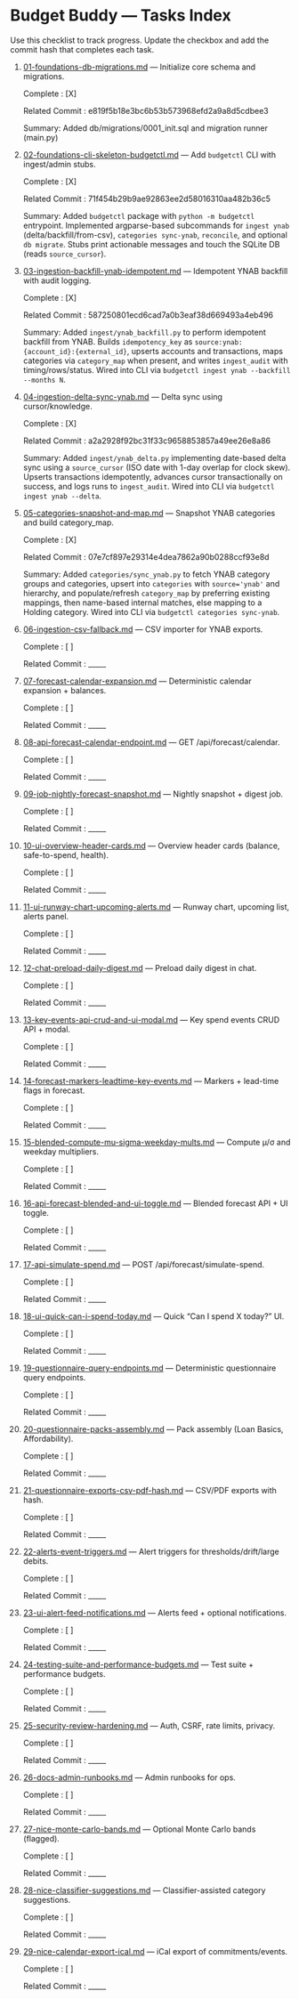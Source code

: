 # Budget Buddy — Tasks Index

Use this checklist to track progress. Update the checkbox and add the commit hash that completes each task.

1. [01-foundations-db-migrations.md](01-foundations-db-migrations.md) — Initialize core schema and migrations.
   
   Complete : [X]
   
   Related Commit : e819f5b18e3bc6b53b573968efd2a9a8d5cdbee3
   
   Summary: Added db/migrations/0001_init.sql and migration runner (main.py)

2. [02-foundations-cli-skeleton-budgetctl.md](02-foundations-cli-skeleton-budgetctl.md) — Add `budgetctl` CLI with ingest/admin stubs.
   
   Complete : [X]
   
   Related Commit : 71f454b29b9ae92863ee2d58016310aa482b36c5
   
   Summary: Added `budgetctl` package with `python -m budgetctl` entrypoint. Implemented argparse-based subcommands for `ingest ynab` (delta/backfill/from-csv), `categories sync-ynab`, `reconcile`, and optional `db migrate`. Stubs print actionable messages and touch the SQLite DB (reads `source_cursor`).

3. [03-ingestion-backfill-ynab-idempotent.md](03-ingestion-backfill-ynab-idempotent.md) — Idempotent YNAB backfill with audit logging.
   
   Complete : [X]
   
   Related Commit : 587250801ecd6cad7a0b3eaf38d669493a4eb496
   
   Summary: Added `ingest/ynab_backfill.py` to perform idempotent backfill from YNAB. Builds `idempotency_key` as `source:ynab:{account_id}:{external_id}`, upserts accounts and transactions, maps categories via `category_map` when present, and writes `ingest_audit` with timing/rows/status. Wired into CLI via `budgetctl ingest ynab --backfill --months N`.

4. [04-ingestion-delta-sync-ynab.md](04-ingestion-delta-sync-ynab.md) — Delta sync using cursor/knowledge.
   
   Complete : [X]
   
   Related Commit : a2a2928f92bc31f33c9658853857a49ee26e8a86
   
   Summary: Added `ingest/ynab_delta.py` implementing date-based delta sync using a `source_cursor` (ISO date with 1-day overlap for clock skew). Upserts transactions idempotently, advances cursor transactionally on success, and logs runs to `ingest_audit`. Wired into CLI via `budgetctl ingest ynab --delta`.

5. [05-categories-snapshot-and-map.md](05-categories-snapshot-and-map.md) — Snapshot YNAB categories and build category_map.
  
   Complete : [X]
  
   Related Commit : 07e7cf897e29314e4dea7862a90b0288ccf93e8d
   
   Summary: Added `categories/sync_ynab.py` to fetch YNAB category groups and categories, upsert into `categories` with `source='ynab'` and hierarchy, and populate/refresh `category_map` by preferring existing mappings, then name-based internal matches, else mapping to a Holding category. Wired into CLI via `budgetctl categories sync-ynab`.

6. [06-ingestion-csv-fallback.md](06-ingestion-csv-fallback.md) — CSV importer for YNAB exports.
   
   Complete : [ ]
   
   Related Commit : _____

7. [07-forecast-calendar-expansion.md](07-forecast-calendar-expansion.md) — Deterministic calendar expansion + balances.
   
   Complete : [ ]
   
   Related Commit : _____

8. [08-api-forecast-calendar-endpoint.md](08-api-forecast-calendar-endpoint.md) — GET /api/forecast/calendar.
   
   Complete : [ ]
   
   Related Commit : _____

9. [09-job-nightly-forecast-snapshot.md](09-job-nightly-forecast-snapshot.md) — Nightly snapshot + digest job.
   
   Complete : [ ]
   
   Related Commit : _____

10. [10-ui-overview-header-cards.md](10-ui-overview-header-cards.md) — Overview header cards (balance, safe-to-spend, health).
    
    Complete : [ ]
    
    Related Commit : _____

11. [11-ui-runway-chart-upcoming-alerts.md](11-ui-runway-chart-upcoming-alerts.md) — Runway chart, upcoming list, alerts panel.
    
    Complete : [ ]
    
    Related Commit : _____

12. [12-chat-preload-daily-digest.md](12-chat-preload-daily-digest.md) — Preload daily digest in chat.
    
    Complete : [ ]
    
    Related Commit : _____

13. [13-key-events-api-crud-and-ui-modal.md](13-key-events-api-crud-and-ui-modal.md) — Key spend events CRUD API + modal.
    
    Complete : [ ]
    
    Related Commit : _____

14. [14-forecast-markers-leadtime-key-events.md](14-forecast-markers-leadtime-key-events.md) — Markers + lead-time flags in forecast.
    
    Complete : [ ]
    
    Related Commit : _____

15. [15-blended-compute-mu-sigma-weekday-mults.md](15-blended-compute-mu-sigma-weekday-mults.md) — Compute μ/σ and weekday multipliers.
    
    Complete : [ ]
    
    Related Commit : _____

16. [16-api-forecast-blended-and-ui-toggle.md](16-api-forecast-blended-and-ui-toggle.md) — Blended forecast API + UI toggle.
    
    Complete : [ ]
    
    Related Commit : _____

17. [17-api-simulate-spend.md](17-api-simulate-spend.md) — POST /api/forecast/simulate-spend.
    
    Complete : [ ]
    
    Related Commit : _____

18. [18-ui-quick-can-i-spend-today.md](18-ui-quick-can-i-spend-today.md) — Quick “Can I spend X today?” UI.
    
    Complete : [ ]
    
    Related Commit : _____

19. [19-questionnaire-query-endpoints.md](19-questionnaire-query-endpoints.md) — Deterministic questionnaire query endpoints.
    
    Complete : [ ]
    
    Related Commit : _____

20. [20-questionnaire-packs-assembly.md](20-questionnaire-packs-assembly.md) — Pack assembly (Loan Basics, Affordability).
    
    Complete : [ ]
    
    Related Commit : _____

21. [21-questionnaire-exports-csv-pdf-hash.md](21-questionnaire-exports-csv-pdf-hash.md) — CSV/PDF exports with hash.
    
    Complete : [ ]
    
    Related Commit : _____

22. [22-alerts-event-triggers.md](22-alerts-event-triggers.md) — Alert triggers for thresholds/drift/large debits.
    
    Complete : [ ]
    
    Related Commit : _____

23. [23-ui-alert-feed-notifications.md](23-ui-alert-feed-notifications.md) — Alerts feed + optional notifications.
    
    Complete : [ ]
    
    Related Commit : _____

24. [24-testing-suite-and-performance-budgets.md](24-testing-suite-and-performance-budgets.md) — Test suite + performance budgets.
    
    Complete : [ ]
    
    Related Commit : _____

25. [25-security-review-hardening.md](25-security-review-hardening.md) — Auth, CSRF, rate limits, privacy.
    
    Complete : [ ]
    
    Related Commit : _____

26. [26-docs-admin-runbooks.md](26-docs-admin-runbooks.md) — Admin runbooks for ops.
    
    Complete : [ ]
    
    Related Commit : _____

27. [27-nice-monte-carlo-bands.md](27-nice-monte-carlo-bands.md) — Optional Monte Carlo bands (flagged).
    
    Complete : [ ]
    
    Related Commit : _____

28. [28-nice-classifier-suggestions.md](28-nice-classifier-suggestions.md) — Classifier-assisted category suggestions.
    
    Complete : [ ]
    
    Related Commit : _____

29. [29-nice-calendar-export-ical.md](29-nice-calendar-export-ical.md) — iCal export of commitments/events.
    
    Complete : [ ]
    
    Related Commit : _____
